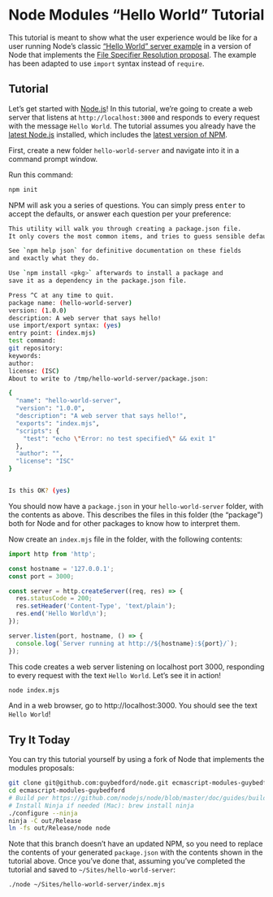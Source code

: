 # Node Modules “Hello World” Tutorial

This tutorial is meant to show what the user experience would be like for a user running Node’s classic [“Hello World” server example](https://nodejs.org/en/about/) in a version of Node that implements the [File Specifier Resolution proposal](https://github.com/GeoffreyBooth/node-import-file-specifier-resolution-proposal/). The example has been adapted to use `import` syntax instead of `require`.

## Tutorial

Let’s get started with [Node.js](https://nodejs.org/en/)! In this tutorial, we’re going to create a web server that listens at `http://localhost:3000` and responds to every request with the message `Hello World`. The tutorial assumes you already have the [latest Node.js](https://nodejs.org/en/download/) installed, which includes the [latest version of NPM](https://www.npmjs.com/get-npm).

First, create a new folder `hello-world-server` and navigate into it in a command prompt window.

Run this command:

```bash
npm init
```

NPM will ask you a series of questions. You can simply press <kbd>enter</kbd> to accept the defaults, or answer each question per your preference:

```bash
This utility will walk you through creating a package.json file.
It only covers the most common items, and tries to guess sensible defaults.

See `npm help json` for definitive documentation on these fields
and exactly what they do.

Use `npm install <pkg>` afterwards to install a package and
save it as a dependency in the package.json file.

Press ^C at any time to quit.
package name: (hello-world-server)
version: (1.0.0)
description: A web server that says hello!
use import/export syntax: (yes)
entry point: (index.mjs)
test command:
git repository:
keywords:
author:
license: (ISC)
About to write to /tmp/hello-world-server/package.json:

{
  "name": "hello-world-server",
  "version": "1.0.0",
  "description": "A web server that says hello!",
  "exports": "index.mjs",
  "scripts": {
    "test": "echo \"Error: no test specified\" && exit 1"
  },
  "author": "",
  "license": "ISC"
}


Is this OK? (yes)
```

You should now have a `package.json` in your `hello-world-server` folder, with the contents as above. This describes the files in this folder (the “package”) both for Node and for other packages to know how to interpret them.

Now create an `index.mjs` file in the folder, with the following contents:

```js
import http from 'http';

const hostname = '127.0.0.1';
const port = 3000;

const server = http.createServer((req, res) => {
  res.statusCode = 200;
  res.setHeader('Content-Type', 'text/plain');
  res.end('Hello World\n');
});

server.listen(port, hostname, () => {
  console.log(`Server running at http://${hostname}:${port}/`);
});
```

This code creates a web server listening on localhost port 3000, responding to every request with the text `Hello World`. Let’s see it in action!

```bash
node index.mjs
```

And in a web browser, go to http://localhost:3000. You should see the text `Hello World`!

## Try It Today

You can try this tutorial yourself by using a fork of Node that implements the modules proposals:

```bash
git clone git@github.com:guybedford/node.git ecmascript-modules-guybedford
cd ecmascript-modules-guybedford
# Build per https://github.com/nodejs/node/blob/master/doc/guides/building-node-with-ninja.md
# Install Ninja if needed (Mac): brew install ninja
./configure --ninja
ninja -C out/Release
ln -fs out/Release/node node
```

Note that this branch doesn’t have an updated NPM, so you need to replace the contents of your generated `package.json` with the contents shown in the tutorial above. Once you’ve done that, assuming you’ve completed the tutorial and saved to `~/Sites/hello-world-server`:

```bash
./node ~/Sites/hello-world-server/index.mjs
```